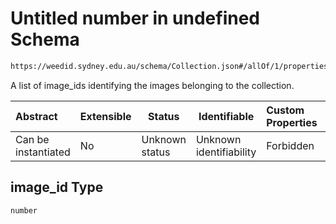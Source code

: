 # Untitled number in undefined Schema

```txt
https://weedid.sydney.edu.au/schema/Collection.json#/allOf/1/properties/image_id
```

A list of image_ids identifying the images belonging to the collection.


| Abstract            | Extensible | Status         | Identifiable            | Custom Properties | Additional Properties | Access Restrictions | Defined In                                                                |
| :------------------ | ---------- | -------------- | ----------------------- | :---------------- | --------------------- | ------------------- | ------------------------------------------------------------------------- |
| Can be instantiated | No         | Unknown status | Unknown identifiability | Forbidden         | Allowed               | none                | [Collection.schema.json\*](Collection.schema.json "open original schema") |

## image_id Type

`number`
